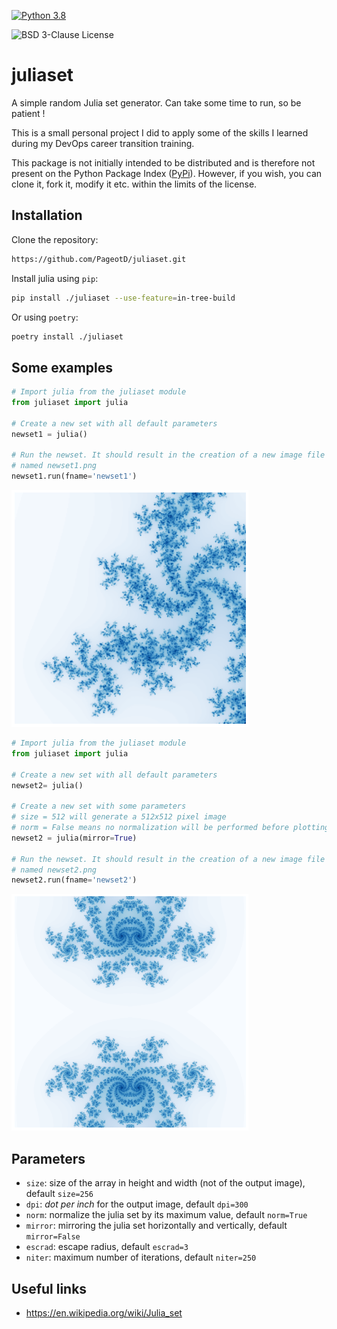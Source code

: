 [![Python 3.8](https://github.com/PageotD/juliaset/actions/workflows/python3-8.yaml/badge.svg?branch=develop)](https://github.com/PageotD/juliaset/actions/workflows/python3-8.yaml)

![BSD 3-Clause License](https://img.shields.io/badge/%20License%20-BSD%203--Clause-informational)

# juliaset
A simple random Julia set generator. Can take some time to run, so be patient !

This is a small personal project I did to apply some of the skills I learned during my DevOps career transition training.

This package is not initially intended to be distributed and is therefore not present on the Python Package Index ([PyPi](https://pypi.org/)). However, if you wish, you can clone it, fork it, modify it etc. within the limits of the license.

## Installation

Clone the repository:
```bash
https://github.com/PageotD/juliaset.git
```

Install julia using `pip`:
```bash
pip install ./juliaset --use-feature=in-tree-build
```

Or using `poetry`:
```bash
poetry install ./juliaset
```

## Some examples

```python
# Import julia from the juliaset module
from juliaset import julia

# Create a new set with all default parameters
newset1 = julia()

# Run the newset. It should result in the creation of a new image file
# named newset1.png
newset1.run(fname='newset1')
```

![newset1](https://raw.githubusercontent.com/PageotD/juliaset/develop/docs/images/juilaset-output-example.png)

```python
# Import julia from the juliaset module
from juliaset import julia

# Create a new set with all default parameters
newset2= julia()

# Create a new set with some parameters
# size = 512 will generate a 512x512 pixel image
# norm = False means no normalization will be performed before plotting
newset2 = julia(mirror=True)

# Run the newset. It should result in the creation of a new image file
# named newset2.png
newset2.run(fname='newset2')
```

![newset2](https://raw.githubusercontent.com/PageotD/juliaset/develop/docs/images/juilaset-output-mirror-example.png)

## Parameters

- `size`: size of the array in height and width (not of the output image), default `size=256`
- `dpi`: _dot per inch_ for the output image, default `dpi=300`
- `norm`: normalize the julia set by its maximum value, default `norm=True`
- `mirror`: mirroring the julia set horizontally and vertically, default `mirror=False`
- `escrad`: escape radius, default `escrad=3`
- `niter`: maximum number of iterations, default `niter=250`

## Useful links

- https://en.wikipedia.org/wiki/Julia_set
